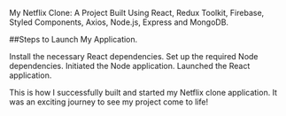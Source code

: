 My Netflix Clone: A Project Built Using React, Redux Toolkit, Firebase, Styled Components, Axios, Node.js, Express and MongoDB.

##Steps to Launch My Application.

Install the necessary React dependencies.
Set up the required Node dependencies.
Initiated the Node application.
Launched the React application.

This is how I successfully built and started my Netflix clone application. It was an exciting journey to see my project come to life!



